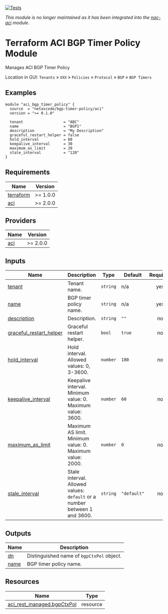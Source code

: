 <!-- BEGIN_TF_DOCS -->
[![Tests](https://github.com/netascode/terraform-aci-bgp-timer-policy/actions/workflows/test.yml/badge.svg)](https://github.com/netascode/terraform-aci-bgp-timer-policy/actions/workflows/test.yml)

*This module is no longer maintained as it has been integrated into the [nac-aci](https://github.com/netascode/terraform-aci-nac-aci) module.*

# Terraform ACI BGP Timer Policy Module

Manages ACI BGP Timer Policy

Location in GUI:
`Tenants` » `XXX` » `Policies` » `Protocol` » `BGP` » `BGP Timers`

## Examples

```hcl
module "aci_bgp_timer_policy" {
  source  = "netascode/bgp-timer-policy/aci"
  version = ">= 0.1.0"

  tenant                  = "ABC"
  name                    = "BGP1"
  description             = "My Description"
  graceful_restart_helper = false
  hold_interval           = 60
  keepalive_interval      = 30
  maximum_as_limit        = 20
  stale_interval          = "120"
}
```

## Requirements

| Name | Version |
|------|---------|
| <a name="requirement_terraform"></a> [terraform](#requirement\_terraform) | >= 1.0.0 |
| <a name="requirement_aci"></a> [aci](#requirement\_aci) | >= 2.0.0 |

## Providers

| Name | Version |
|------|---------|
| <a name="provider_aci"></a> [aci](#provider\_aci) | >= 2.0.0 |

## Inputs

| Name | Description | Type | Default | Required |
|------|-------------|------|---------|:--------:|
| <a name="input_tenant"></a> [tenant](#input\_tenant) | Tenant name. | `string` | n/a | yes |
| <a name="input_name"></a> [name](#input\_name) | BGP timer policy name. | `string` | n/a | yes |
| <a name="input_description"></a> [description](#input\_description) | Description. | `string` | `""` | no |
| <a name="input_graceful_restart_helper"></a> [graceful\_restart\_helper](#input\_graceful\_restart\_helper) | Graceful restart helper. | `bool` | `true` | no |
| <a name="input_hold_interval"></a> [hold\_interval](#input\_hold\_interval) | Hold interval. Allowed values: 0, 3-3600. | `number` | `180` | no |
| <a name="input_keepalive_interval"></a> [keepalive\_interval](#input\_keepalive\_interval) | Keepalive interval. Minimum value: 0. Maximum value: 3600. | `number` | `60` | no |
| <a name="input_maximum_as_limit"></a> [maximum\_as\_limit](#input\_maximum\_as\_limit) | Maximum AS limit. Minimum value: 0. Maximum value: 2000. | `number` | `0` | no |
| <a name="input_stale_interval"></a> [stale\_interval](#input\_stale\_interval) | Stale interval. Allowed values: `default` or a number between 1 and 3600. | `string` | `"default"` | no |

## Outputs

| Name | Description |
|------|-------------|
| <a name="output_dn"></a> [dn](#output\_dn) | Distinguished name of `bgpCtxPol` object. |
| <a name="output_name"></a> [name](#output\_name) | BGP timer policy name. |

## Resources

| Name | Type |
|------|------|
| [aci_rest_managed.bgpCtxPol](https://registry.terraform.io/providers/CiscoDevNet/aci/latest/docs/resources/rest_managed) | resource |
<!-- END_TF_DOCS -->